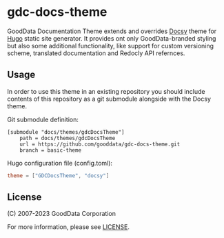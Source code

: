 # gdc-docs-theme
GoodData Documentation Theme extends and overrides [Docsy](https://www.docsy.dev/) theme for [Hugo](https://gohugo.io/) static site generator. It provides ont only GoodData-branded styling but also some additional functionality, like support for custom versioning scheme, translated documentation and Redocly API refernces.

## Usage
In order to use this theme in an existing repository you should include contents of this repository as a git submodule alongside with the Docsy theme.

Git submodule definition:
```
[submodule "docs/themes/gdcDocsTheme"]
	path = docs/themes/gdcDocsTheme
	url = https://github.com/gooddata/gdc-docs-theme.git
	branch = basic-theme
```

Hugo configuration file (config.toml):
```toml
theme = ["GDCDocsTheme", "docsy"]
```

## License

(C) 2007-2023 GoodData Corporation

For more information, please see [LICENSE](LICENSE).
